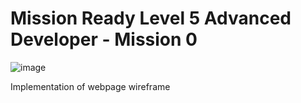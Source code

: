 # Mission Ready Level 5 Advanced Developer - Mission 0  
![image](https://user-images.githubusercontent.com/53203863/182805405-f9e7693e-7a49-48cf-a372-3843177cf903.png)

Implementation of webpage wireframe
